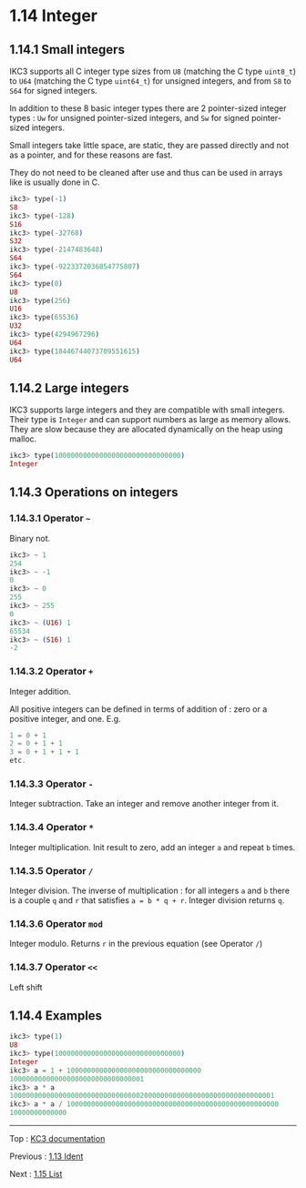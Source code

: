 # 1.14 Integer

## 1.14.1 Small integers

IKC3 supports all C integer type sizes from `U8` (matching the C type `uint8_t`)
to `U64` (matching the C type `uint64_t`) for unsigned integers,
and from `S8` to `S64` for signed integers.

In addition to these 8 basic integer types there are 2 pointer-sized
integer types :
`Uw` for unsigned pointer-sized integers,
and `Sw` for signed pointer-sized integers.

Small integers take little space, are static, they are passed directly and
not as a pointer, and for these reasons are fast.

They do not need to be cleaned after use and thus can be used in arrays like
is usually done in C.

```elixir
ikc3> type(-1)
S8
ikc3> type(-128)
S16
ikc3> type(-32768)
S32
ikc3> type(-2147483648)
S64
ikc3> type(-9223372036854775807)
S64
ikc3> type(0)
U8
ikc3> type(256)
U16
ikc3> type(65536)
U32
ikc3> type(4294967296)
U64
ikc3> type(18446744073709551615)
U64
```

## 1.14.2 Large integers

IKC3 supports large integers and they are compatible with small integers.
Their type is `Integer` and can support numbers as large as memory allows.
They are slow because they are allocated dynamically on the heap
using malloc.

```elixir
ikc3> type(1000000000000000000000000000000)
Integer
```


## 1.14.3 Operations on integers

### 1.14.3.1 Operator `~`

Binary not.

```elixir
ikc3> ~ 1
254
ikc3> ~ -1
0
ikc3> ~ 0
255
ikc3> ~ 255
0
ikc3> ~ (U16) 1
65534
ikc3> ~ (S16) 1
-2
```

### 1.14.3.2 Operator `+`

Integer addition.

All positive integers can be defined in terms of addition of :
zero or a positive integer, and one. E.g.

```elixir
1 = 0 + 1
2 = 0 + 1 + 1
3 = 0 + 1 + 1 + 1
etc.
```

### 1.14.3.3 Operator `-`

Integer subtraction. Take an integer and remove another integer from it.

### 1.14.3.4 Operator `*`

Integer multiplication. Init result to zero, add an integer `a` and
repeat `b` times.

### 1.14.3.5 Operator `/`

Integer division. The inverse of multiplication :
for all integers `a` and `b` there is a couple `q` and `r` that satisfies
`a = b * q + r`. Integer division returns `q`.

### 1.14.3.6 Operator `mod`

Integer modulo. Returns `r` in the previous equation (see Operator `/`)

### 1.14.3.7 Operator `<<`

Left shift


## 1.14.4 Examples

```elixir
ikc3> type(1)
U8
ikc3> type(1000000000000000000000000000000)
Integer
ikc3> a = 1 + 100000000000000000000000000000000
100000000000000000000000000000001
ikc3> a * a
10000000000000000000000000000000200000000000000000000000000000001
ikc3> a * a / 1000000000000000000000000000000000000000000000000000
10000000000000
```

---

Top : [KC3 documentation](../)

Previous : [1.13 Ident](1.13_Ident)

Next : [1.15 List](1.15_List)
